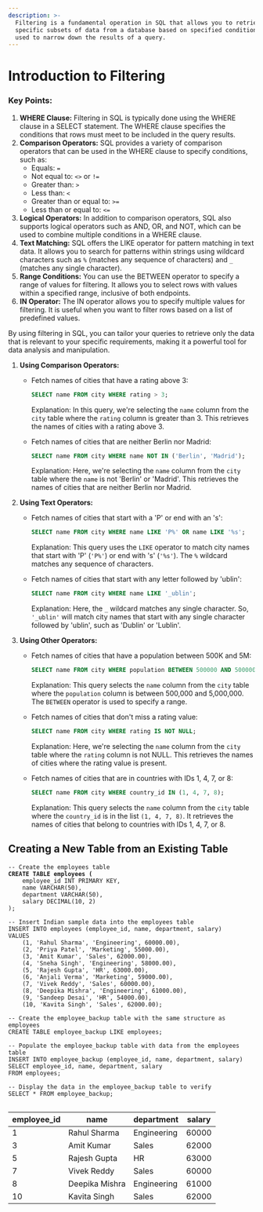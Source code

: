 ```yaml
---
description: >-
  Filtering is a fundamental operation in SQL that allows you to retrieve
  specific subsets of data from a database based on specified conditions. It is
  used to narrow down the results of a query.
---
```


# Introduction to Filtering

### Key Points:

1. **WHERE Clause:** Filtering in SQL is typically done using the WHERE clause in a SELECT statement. The WHERE clause specifies the conditions that rows must meet to be included in the query results.
2. **Comparison Operators:** SQL provides a variety of comparison operators that can be used in the WHERE clause to specify conditions, such as:
   * Equals: `=`
   * Not equal to: `<>` or `!=`
   * Greater than: `>`
   * Less than: `<`
   * Greater than or equal to: `>=`
   * Less than or equal to: `<=`
3. **Logical Operators:** In addition to comparison operators, SQL also supports logical operators such as AND, OR, and NOT, which can be used to combine multiple conditions in a WHERE clause.
4. **Text Matching:** SQL offers the LIKE operator for pattern matching in text data. It allows you to search for patterns within strings using wildcard characters such as `%` (matches any sequence of characters) and `_` (matches any single character).
5. **Range Conditions:** You can use the BETWEEN operator to specify a range of values for filtering. It allows you to select rows with values within a specified range, inclusive of both endpoints.
6. **IN Operator:** The IN operator allows you to specify multiple values for filtering. It is useful when you want to filter rows based on a list of predefined values.

By using filtering in SQL, you can tailor your queries to retrieve only the data that is relevant to your specific requirements, making it a powerful tool for data analysis and manipulation.

1. **Using Comparison Operators:**
   *   Fetch names of cities that have a rating above 3:

       ```sql
       SELECT name FROM city WHERE rating > 3;
       ```

       Explanation: In this query, we're selecting the `name` column from the `city` table where the `rating` column is greater than 3. This retrieves the names of cities with a rating above 3.
   *   Fetch names of cities that are neither Berlin nor Madrid:

       ```sql
       SELECT name FROM city WHERE name NOT IN ('Berlin', 'Madrid');
       ```

       Explanation: Here, we're selecting the `name` column from the `city` table where the `name` is not 'Berlin' or 'Madrid'. This retrieves the names of cities that are neither Berlin nor Madrid.
2. **Using Text Operators:**
   *   Fetch names of cities that start with a 'P' or end with an 's':

       ```sql
       SELECT name FROM city WHERE name LIKE 'P%' OR name LIKE '%s';
       ```

       Explanation: This query uses the `LIKE` operator to match city names that start with 'P' (`'P%'`) or end with 's' (`'%s'`). The `%` wildcard matches any sequence of characters.
   *   Fetch names of cities that start with any letter followed by 'ublin':

       ```sql
       SELECT name FROM city WHERE name LIKE '_ublin';
       ```

       Explanation: Here, the `_` wildcard matches any single character. So, `'_ublin'` will match city names that start with any single character followed by 'ublin', such as 'Dublin' or 'Lublin'.
3. **Using Other Operators:**
   *   Fetch names of cities that have a population between 500K and 5M:

       ```sql
       SELECT name FROM city WHERE population BETWEEN 500000 AND 5000000;
       ```

       Explanation: This query selects the `name` column from the `city` table where the `population` column is between 500,000 and 5,000,000. The `BETWEEN` operator is used to specify a range.
   *   Fetch names of cities that don't miss a rating value:

       ```sql
       SELECT name FROM city WHERE rating IS NOT NULL;
       ```

       Explanation: Here, we're selecting the `name` column from the `city` table where the `rating` column is not NULL. This retrieves the names of cities where the rating value is present.
   *   Fetch names of cities that are in countries with IDs 1, 4, 7, or 8:

       ```sql
       SELECT name FROM city WHERE country_id IN (1, 4, 7, 8);
       ```

       Explanation: This query selects the `name` column from the `city` table where the `country_id` is in the list `(1, 4, 7, 8)`. It retrieves the names of cities that belong to countries with IDs 1, 4, 7, or 8.

## Creating a New Table from an Existing Table



<pre class="language-sql"><code class="lang-sql">-- Create the employees table
<strong>CREATE TABLE employees (
</strong>    employee_id INT PRIMARY KEY,
    name VARCHAR(50),
    department VARCHAR(50),
    salary DECIMAL(10, 2)
);

-- Insert Indian sample data into the employees table
INSERT INTO employees (employee_id, name, department, salary)
VALUES
    (1, 'Rahul Sharma', 'Engineering', 60000.00),
    (2, 'Priya Patel', 'Marketing', 55000.00),
    (3, 'Amit Kumar', 'Sales', 62000.00),
    (4, 'Sneha Singh', 'Engineering', 58000.00),
    (5, 'Rajesh Gupta', 'HR', 63000.00),
    (6, 'Anjali Verma', 'Marketing', 59000.00),
    (7, 'Vivek Reddy', 'Sales', 60000.00),
    (8, 'Deepika Mishra', 'Engineering', 61000.00),
    (9, 'Sandeep Desai', 'HR', 54000.00),
    (10, 'Kavita Singh', 'Sales', 62000.00);

-- Create the employee_backup table with the same structure as employees
CREATE TABLE employee_backup LIKE employees;

-- Populate the employee_backup table with data from the employees table
INSERT INTO employee_backup (employee_id, name, department, salary)
SELECT employee_id, name, department, salary
FROM employees;

-- Display the data in the employee_backup table to verify
SELECT * FROM employee_backup;

</code></pre>

| employee\_id | name           | department  | salary |
| ------------ | -------------- | ----------- | ------ |
| 1            | Rahul Sharma   | Engineering | 60000  |
| 3            | Amit Kumar     | Sales       | 62000  |
| 5            | Rajesh Gupta   | HR          | 63000  |
| 7            | Vivek Reddy    | Sales       | 60000  |
| 8            | Deepika Mishra | Engineering | 61000  |
| 10           | Kavita Singh   | Sales       | 62000  |
